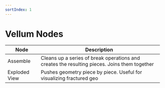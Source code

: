 ```yaml
---
sortIndex: 1
---
```


# Vellum Nodes

| Node          | Description                                                                                  |
| ------------- | -------------------------------------------------------------------------------------------- |
| Assemble      | Cleans up a series of break operations and creates the resulting pieces. Joins them together |
| Exploded View | Pushes geometry piece by piece. Useful for visualizing fractured geo                         |
